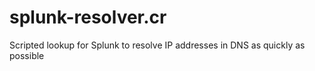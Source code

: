 # splunk-resolver.cr
Scripted lookup for Splunk to resolve IP addresses in DNS as quickly as possible

